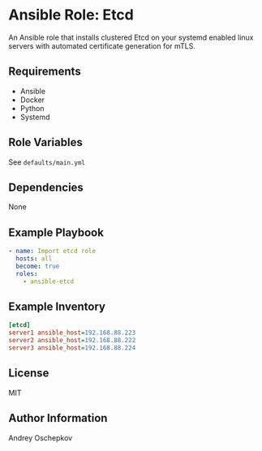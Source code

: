 Ansible Role: Etcd
=========

An Ansible role that installs clustered Etcd on your systemd enabled linux servers with automated certificate generation for mTLS.

Requirements
------------

- Ansible
- Docker
- Python
- Systemd

Role Variables
--------------

See `defaults/main.yml`

Dependencies
------------

None

Example Playbook
----------------

```yaml
- name: Import etcd role
  hosts: all
  become: true
  roles:
    - ansible-etcd
```

Example Inventory
----------------

```ini
[etcd]
server1 ansible_host=192.168.88.223
server2 ansible_host=192.168.88.222
server3 ansible_host=192.168.88.224
```

License
-------

MIT

Author Information
------------------

Andrey Oschepkov